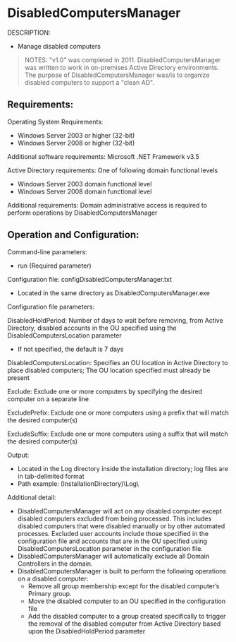 
# DisabledComputersManager

DESCRIPTION: 
- Manage disabled computers

> NOTES: "v1.0" was completed in 2011. DisabledComputersManager was written to work in on-premises Active Directory environments. The purpose of DisabledComputersManager was/is to organize disabled computers to support a "clean AD".

## Requirements:

Operating System Requirements:
- Windows Server 2003 or higher (32-bit)
- Windows Server 2008 or higher (32-bit)

Additional software requirements:
Microsoft .NET Framework v3.5

Active Directory requirements:
One of following domain functional levels
- Windows Server 2003 domain functional level
- Windows Server 2008 domain functional level

Additional requirements:
Domain administrative access is required to perform operations by DisabledComputersManager


## Operation and Configuration:

Command-line parameters:
- run (Required parameter)

Configuration file: configDisabledComputersManager.txt
- Located in the same directory as DisabledComputersManager.exe

Configuration file parameters:

DisabledHoldPeriod: Number of days to wait before removing, from Active Directory, disabled accounts in the OU specified using the DisabledComputersLocation parameter
- If not specified, the default is 7 days

DisabledComputersLocation: Specifies an OU location in Active Directory to place disabled computers; The OU location specified must already be present

Exclude: Exclude one or more computers by specifying the desired computer on a separate line

ExcludePrefix: Exclude one or more computers using a prefix that will match the desired computer(s)

ExcludeSuffix: Exclude one or more computers using a suffix that will match the desired computer(s)

Output:
- Located in the Log directory inside the installation directory; log files are in tab-delimited format
- Path example: (InstallationDirectory)\Log\

Additional detail:
- DisabledComputersManager will act on any disabled computer except disabled computers excluded from being processed. This includes disabled computers that were disabled manually or by other automated processes. Excluded user accounts include those specified in the configuration file and accounts that are in the OU specified using DisabledComputersLocation parameter in the configuration file.
- DisabledComputersManager will automatically exclude all Domain Controllers in the domain.
- DisabledComputersManager is built to perform the following operations on a disabled computer:
    - Remove all group membership except for the disabled computer’s Primary group.
    - Move the disabled computer to an OU specified in the configuration file
    - Add the disabled computer to a group created specifically to trigger the removal of the disabled computer from Active Directory based upon the DisabledHoldPeriod parameter
